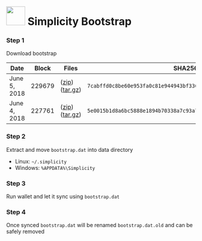 # <img src="https://i.imgur.com/EVMMO6N.jpg" width="50"> Simplicity Bootstrap

### Step 1
Download bootstrap

| Date  | Block | Files | SHA256 |
| --- | --- | --- | --- |
| June 5, 2018 | 229679 | ([zip](https://transfer.sh/unqLf/bootstrap.zip)) ([tar.gz](https://transfer.sh/HUQcE/bootstrap.tar.gz)) | `7cabffd0c8be60e953fa0c81e944943bf33666aaf96b8650fef97a24896a0b01` |
| June 4, 2018 | 227761 | ([zip](https://transfer.sh/IRNHu/bootstrap.zip)) ([tar.gz](https://transfer.sh/yKOAE/bootstrap.tar.gz)) | `5e0015b1d8a6bc5888e1894b70338a7c93a792b3497c9d1a87cb3abc730379c5` |

### Step 2
Extract and move `bootstrap.dat` into data directory

* Linux: `~/.simplicity`
* Windows: `%APPDATA%\Simplicity`

### Step 3
Run wallet and let it sync using `bootstrap.dat`

### Step 4
Once synced `bootstrap.dat` will be renamed `bootstrap.dat.old` and can be safely removed
